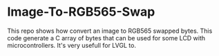 # Image-To-RGB565-Swap
 
This repo shows how convert an image to RGB565 swapped bytes.
This code generate a C array of bytes that can be used for some LCD with microcontrollers. It's very usefull for LVGL to.
